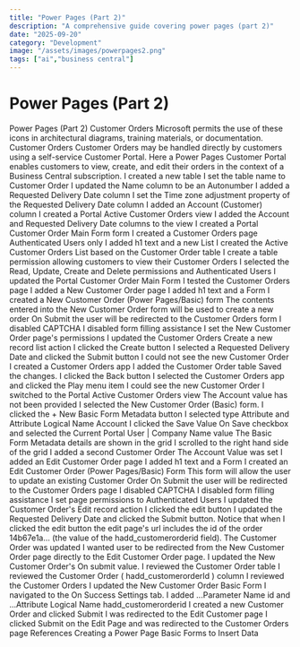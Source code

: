 ```yaml
---
title: "Power Pages (Part 2)"
description: "A comprehensive guide covering power pages (part 2)"
date: "2025-09-20"
category: "Development"
image: "/assets/images/powerpages2.png"
tags: ["ai","business central"]
---
```


# Power Pages (Part 2)

Power Pages (Part 2) Customer Orders Microsoft permits the use of these icons in architectural diagrams, training materials, or documentation. Customer Orders Customer Orders may be handled directly by customers using a self-service Customer Portal. Here a Power Pages Customer Portal enables customers to view, create, and edit their orders in the context of a Business Central subscription. I created a new table I set the table name to Customer Order I updated the Name column to be an Autonumber I added a Requested Delivery Date column I set the Time zone adjustment property of the Requested Delivery Date column I added an Account (Customer) column I created a Portal Active Customer Orders view I added the Account and Requested Delivery Date columns to the view I created a Portal Customer Order Main Form form I created a Customer Orders page Authenticated Users only I added h1 text and a new List I created the Active Customer Orders List based on the Customer Order table I create a table permission allowing customers to view their Customer Orders I selected the Read, Update, Create and Delete permissions and Authenticated Users I updated the Portal Customer Order Main Form I tested the Customer Orders page I added a New Customer Order page I added h1 text and a Form I created a New Customer Order (Power Pages/Basic) form The contents entered into the New Customer Order form will be used to create a new order On Submit the user will be redirected to the Customer Orders form I disabled CAPTCHA I disabled form filling assistance I set the New Customer Order page's permissions I updated the Customer Orders Create a new record list action I clicked the Create button I selected a Requested Delivery Date and clicked the Submit button I could not see the new Customer Order I created a Customer Orders app I added the Customer Order table Saved the changes. I clicked the Back button I selected the Customer Orders app and clicked the Play menu item I could see the new Customer Order I switched to the Portal Active Customer Orders view The Account value has not been provided I selected the New Customer Order (Basic) form. I clicked the + New Basic Form Metadata button I selected type Attribute and Attribute Logical Name Account I clicked the Save Value On Save checkbox and selected the Current Portal User | Company Name value The Basic Form Metadata details are shown in the grid I scrolled to the right hand side of the grid I added a second Customer Order The Account Value was set I added an Edit Customer Order page I added h1 text and a Form I created an Edit Customer Order (Power Pages/Basic) Form This form will allow the user to update an existing Customer Order On Submit the user will be redirected to the Customer Orders page I disabled CAPTCHA I disabled form filling assistance I set page permissions to Authenticated Users I updated the Customer Order's Edit record action I clicked the edit button I updated the Requested Delivery Date and clicked the Submit button. Notice that when I clicked the edit button the edit page's url includes the id of the order 14b67e1a... (the value of the hadd_customerorderid field). The Customer Order was updated I wanted user to be redirected from the New Customer Order page directly to the Edit Customer Order page. I updated the New Customer Order's On submit value. I reviewed the Customer Order table I reviewed the Customer Order ( hadd_customerorderId ) column I reviewed the Customer Orders I updated the New Customer Order Basic Form I navigated to the On Success Settings tab. I added ...Parameter Name id and ...Attribute Logical Name hadd_customerorderid I created a new Customer Order and clicked Submit I was redirected to the Edit Customer page I clicked Submit on the Edit Page and was redirected to the Customer Orders page References Creating a Power Page Basic Forms to Insert Data
